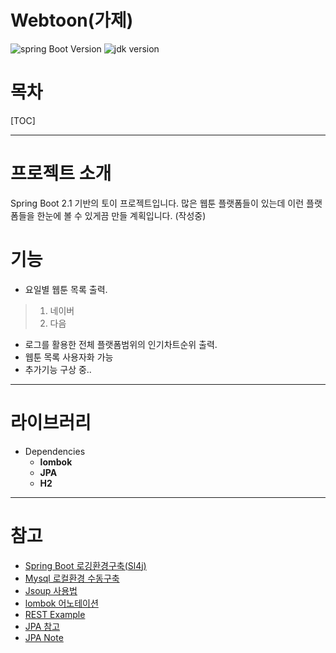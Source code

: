 # Webtoon(가제)
![spring Boot Version](https://img.shields.io/badge/SpringBoot-2.1.0%20RELEASE-green.svg)
![jdk version](https://img.shields.io/badge/jdk-8-red.svg)

# 목차
[TOC]

---
# 프로젝트 소개
Spring Boot 2.1 기반의 토이 프로젝트입니다. 많은 웹툰 플랫폼들이 있는데 이런 플랫폼들을 한눈에 볼 수 있게끔 만들 계획입니다.
(작성중)

# 기능
- 요일별 웹툰 목록 출력.
> 1. 네이버
> 1. 다음
- 로그를 활용한 전체 플랫폼범위의 인기차트순위 출력.
- 웹툰 목록 사용자화 가능
- 추가기능 구상 중..
---

# 라이브러리
- Dependencies
    - **lombok**
    - **JPA**
    - **H2**
---


# 참고
- [Spring Boot 로깅환경구축(Sl4j)](https://blog.perfectacle.com/2018/07/22/spring-boot-2-log/)
- [Mysql 로컬환경 수동구축](https://moon9342.github.io/mysql-5.7-archive-setting)
- [Jsoup 사용법](http://jobc.tistory.com/78)
- [lombok 어노테이션](http://partnerjun.tistory.com/54)
- [REST Example](https://github.com/Cepr0/restdemo/tree/master/src/main/java/restsdemo/example18)
- [JPA 참고](http://blog.woniper.net/256)
- [JPA Note](/JPA.md)
